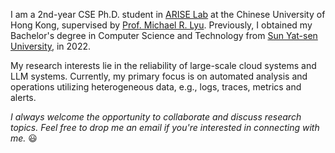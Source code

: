 I am a 2nd-year CSE Ph.D. student in [ARISE Lab](http://ariselab.cse.cuhk.edu.hk/) at the Chinese University of Hong Kong, supervised by [Prof. Michael R. Lyu](https://www.cse.cuhk.edu.hk/lyu/). Previously, I obtained my Bachelor's degree in Computer Science and Technology from [Sun Yat-sen University](https://cse.sysu.edu.cn), in 2022.

My research interests lie in the reliability of large-scale cloud systems and LLM systems. Currently, my primary focus is on automated analysis and operations utilizing heterogeneous data, e.g., logs, traces, metrics and alerts.

*I always welcome the opportunity to collaborate and discuss research topics. Feel free to drop me an email if you're interested in connecting with me.* 😃



<!-- I am also a maintainer of [LogPAI](https://github.com/logpai) project, an open-source framework for automated log analysis. -->
